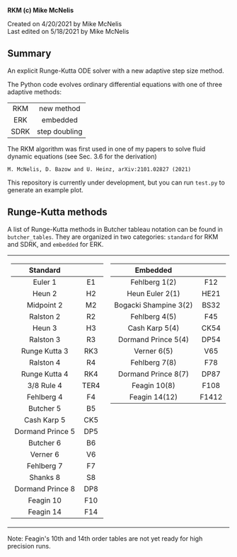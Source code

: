 **RKM (c) Mike McNelis**

Created on 4/20/2021 by Mike McNelis\
Last edited on 5/18/2021 by Mike McNelis

## Summary
An explicit Runge-Kutta ODE solver with a new adaptive step size method.

The Python code evolves ordinary differential equations with one of three adaptive methods:

| ||
|:----:|:-------------:|
| RKM  | new method    |
| ERK  | embedded      |
| SDRK | step doubling |

The RKM algorithm was first used in one of my papers to solve fluid dynamic equations (see Sec. 3.6 for the derivation)

    M. McNelis, D. Bazow and U. Heinz, arXiv:2101.02827 (2021)
    
This repository is currently under development, but you can run `test.py` to generate an example plot. 


## Runge-Kutta methods

A list of Runge-Kutta methods in Butcher tableau notation can be found in `butcher_tables`. They are organized in two categories: `standard` for RKM and SDRK, and `embedded` for ERK.
   
<table>
<tr valign="top"><td>

|      Standard       |      |
|:-------------------:|:----:|
| Euler 1             | E1   |
| Heun 2              | H2   |
| Midpoint 2          | M2   |
| Ralston 2           | R2   |
| Heun 3              | H3   |
| Ralston 3           | R3   |
| Runge Kutta 3       | RK3  |
| Ralston 4           | R4   |
| Runge Kutta 4       | RK4  |
| 3/8 Rule 4          | TER4 |
| Fehlberg 4          | F4   |
| Butcher 5           | B5   |
| Cash Karp 5         | CK5  |
| Dormand Prince 5    | DP5  |
| Butcher 6           | B6   |
| Verner 6            | V6   |
| Fehlberg 7          | F7   |
| Shanks 8            | S8   |
| Dormand Prince 8    | DP8  |
| Feagin 10           | F10  |
| Feagin 14           | F14  |

</td><td valign="top">

|      Embedded         |      |
|:---------------------:|:----:|
| Fehlberg 1(2)         | F12  |
| Heun Euler 2(1)       | HE21 |
| Bogacki Shampine 3(2) | BS32 |
| Fehlberg 4(5)         | F45  |
| Cash Karp 5(4)        | CK54 |
| Dormand Prince 5(4)   | DP54 |
| Verner 6(5)           | V65  |
| Fehlberg 7(8)         | F78  |
| Dormand Prince 8(7)   | DP87 |
| Feagin 10(8)          | F108 |
| Feagin 14(12)         | F1412|

</td></tr> </table>

Note: Feagin's 10th and 14th order tables are not yet ready for high precision runs. 
    
    
    
